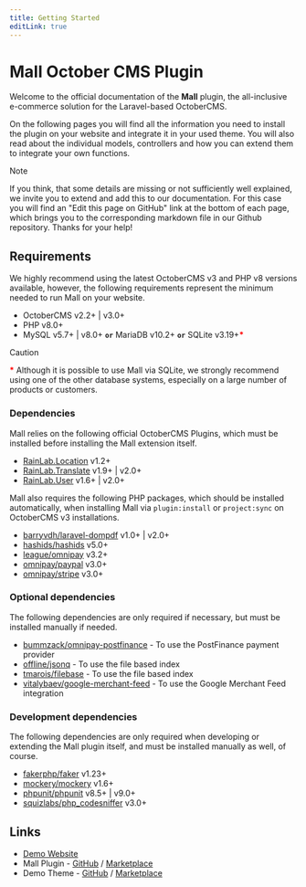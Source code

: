```yaml
---
title: Getting Started
editLink: true
---
```


# Mall October CMS Plugin

Welcome to the official documentation of the **Mall** plugin, the all-inclusive e-commerce solution
for the Laravel-based OctoberCMS. 

On the following pages you will find all the information you need to install the plugin on your 
website and integrate it in your used theme. You will also read about the individual models, 
controllers and how you can extend them to integrate your own functions.

> [!NOTE]
> If you think, that some details are missing or not sufficiently well explained, we invite you to 
> extend and add this to our documentation. For this case you will find an "Edit this page on GitHub" 
> link at the bottom of each page, which brings you to the corresponding markdown file in our Github 
> repository. Thanks for your help!


## Requirements

We highly recommend using the latest OctoberCMS v3 and PHP v8 versions available, however, the 
following requirements represent the minimum needed to run Mall on your website.

- OctoberCMS v2.2+ | v3.0+
- PHP v8.0+
- MySQL v5.7+ | v8.0+ **`or`** MariaDB v10.2+ **`or`** SQLite v3.19+<span style="color: red;">**\***</span>

> [!CAUTION]
> <span style="color: red;">**\***</span> Although it is possible to use Mall via SQLite, we 
> strongly recommend using one of the other database systems, especially on a large number of 
> products or customers.


### Dependencies

Mall relies on the following official OctoberCMS Plugins, which must be installed before installing 
the Mall extension itself.

- [RainLab.Location](https://octobercms.com/plugin/rainlab-location) v1.2+
- [RainLab.Translate](https://octobercms.com/plugin/rainlab-translate) v1.9+ | v2.0+
- [RainLab.User](https://octobercms.com/plugin/rainlab-user) v1.6+ | v2.0+

Mall also requires the following PHP packages, which should be installed automatically, when 
installing Mall via `plugin:install` or `project:sync` on OctoberCMS v3 installations.

- [barryvdh/laravel-dompdf](https://packagist.org/packages/barryvdh/laravel-dompdf) v1.0+ | v2.0+
- [hashids/hashids](https://packagist.org/packages/hashids/hashids) v5.0+
- [league/omnipay](https://packagist.org/packages/league/omnipay) v3.2+
- [omnipay/paypal](https://packagist.org/packages/omnipay/paypal) v3.0+
- [omnipay/stripe](https://packagist.org/packages/omnipay/stripe) v3.0+


### Optional dependencies

The following dependencies are only required if necessary, but must be installed manually if needed.

- [bummzack/omnipay-postfinance](https://packagist.org/packages/bummzack/omnipay-postfinance) - To use the PostFinance payment provider
- [offline/jsonq](https://packagist.org/packages/offline/jsonq) - To use the file based index
- [tmarois/filebase](https://packagist.org/packages/tmarois/filebase) - To use the file based index
- [vitalybaev/google-merchant-feed](https://packagist.org/packages/vitalybaev/google-merchant-feed) - To use the Google Merchant Feed integration


### Development dependencies

The following dependencies are only required when developing or extending the Mall plugin itself, and 
must be installed manually as well, of course.

- [fakerphp/faker](https://packagist.org/packages/fakerphp/faker) v1.23+
- [mockery/mockery](https://packagist.org/packages/mockery/mockery) v1.6+
- [phpunit/phpunit](https://packagist.org/packages/omnipay/stripe) v8.5+ | v9.0+
- [squizlabs/php_codesniffer](https://packagist.org/packages/squizlabs/php_codesniffer) v3.0+


## Links

- [Demo Website](https://mall.offline.swiss)
- Mall Plugin - [GitHub](https://github.com/OFFLINE-GmbH/oc-mall-plugin) / [Marketplace](https://octobercms.com/plugin/offline-mall)
- Demo Theme - [GitHub](https://github.com/OFFLINE-GmbH/oc-mall-theme) / [Marketplace](https://octobercms.com/theme/offline-oc-mall-theme)
